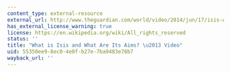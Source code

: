 ```yaml
---
content_type: external-resource
external_url: http://www.theguardian.com/world/video/2014/jun/17/isis-what-is-sunni-islamic-state-mission-video
has_external_license_warning: true
license: https://en.wikipedia.org/wiki/All_rights_reserved
status: ''
title: "What is Isis and What Are Its Aims? \u2013 Video"
uid: 55350ee9-8ec0-4e0f-b27e-7ba9483e78b7
wayback_url: ''
---
```

